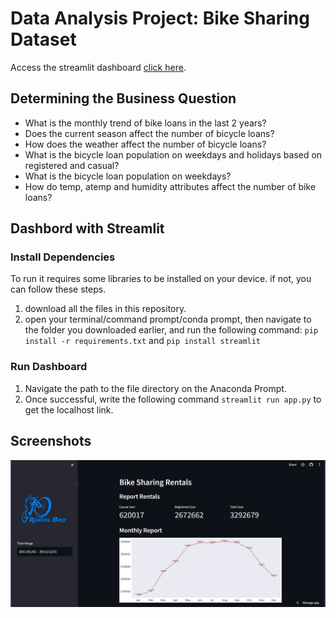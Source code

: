 # Data Analysis Project: Bike Sharing Dataset

Access the streamlit dashboard [click here](https://analysisprojectdicoding.streamlit.app/).

## Determining the Business Question
- What is the monthly trend of bike loans in the last 2 years?
- Does the current season affect the number of bicycle loans?
- How does the weather affect the number of bicycle loans?
- What is the bicycle loan population on weekdays and holidays based on registered and casual?
- What is the bicycle loan population on weekdays?
- How do temp, atemp and humidity attributes affect the number of bike loans?

## Dashbord with Streamlit
### Install Dependencies
To run it requires some libraries to be installed on your device. if not, you can follow these steps.
1. download all the files in this repository.
2. open your terminal/command prompt/conda prompt, then navigate to the folder you downloaded earlier, and run the following command:
`pip install -r requirements.txt` and `pip install streamlit`

### Run Dashboard
1. Navigate the path to the file directory on the Anaconda Prompt.
2. Once successful, write the following command `streamlit run app.py` to get the localhost link.

## Screenshots
![dashbord](https://github.com/gladishafifah/Analysis_Project/blob/12792191689efc8daf317ebf7877ffa5126716da/datasets/dashboard%20display.png?raw=true)
